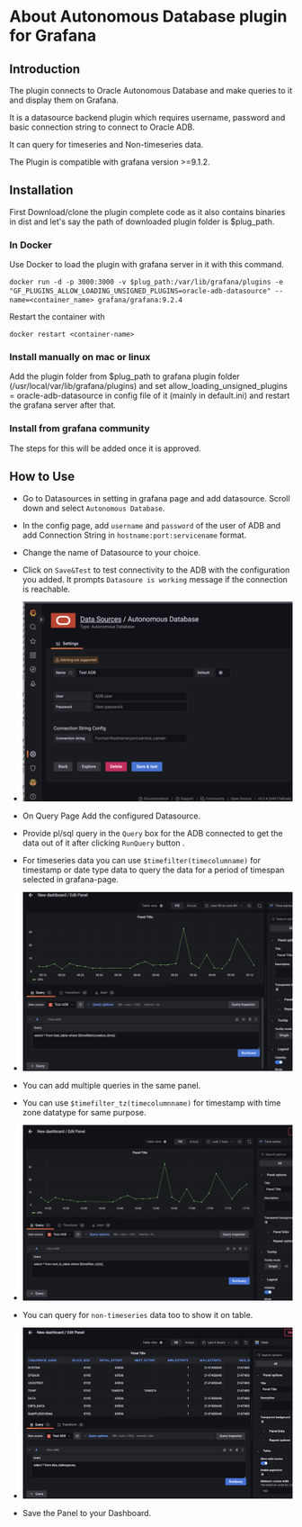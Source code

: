 # About Autonomous Database plugin for Grafana

## Introduction
The plugin connects to Oracle Autonomous Database and make queries to it and display them on Grafana.

It is a datasource backend plugin which requires username, password and basic connection string to connect to Oracle ADB.

It can query for timeseries and Non-timeseries data. 

The Plugin is compatible with grafana version >=9.1.2.


## Installation
First Download/clone the plugin complete code as it also contains binaries in dist and let's say the path of downloaded plugin folder is $plug_path. 

### In Docker
Use Docker to load the plugin with grafana server in it with this command.

    docker run -d -p 3000:3000 -v $plug_path:/var/lib/grafana/plugins -e "GF_PLUGINS_ALLOW_LOADING_UNSIGNED_PLUGINS=oracle-adb-datasource" --name=<container_name> grafana/grafana:9.2.4

Restart the container with 

    docker restart <container-name>

### Install manually on mac or linux
Add the plugin folder from $plug_path to grafana plugin folder (/usr/local/var/lib/grafana/plugins) and set allow_loading_unsigned_plugins = oracle-adb-datasource in config file of it (mainly in default.ini) and restart the grafana server after that. 

### Install from grafana community
The steps for this will be added once it is approved.


## How to Use

* Go to Datasources in setting in grafana page and add datasource. Scroll down and select `Autonomous Database`. 


* In the config page, add `username` and `password` of the user of ADB and add Connection String in `hostname:port:servicename` format.

* Change the name of Datasource to your choice. 

* Click on `Save&Test` to test connectivity to the ADB with the configuration you added. It prompts `Datasoure is working` message if the connection is reachable.


*   ![Config page](https://github.com/oracle-samples/adbs-tools/raw/main/adb-grafana-plugin/src/img/config.png)



* On Query Page Add the configured Datasource. 

* Provide pl/sql query in the `Query` box for the ADB connected to get the data out of it after clicking `RunQuery` button . 

* For timeseries data you can use `$timefilter(timecolumname)` for  timestamp or date type data to query the data for a period of timespan selected in grafana-page.

*   ![Query 1](https://github.com/oracle-samples/adbs-tools/raw/main/adb-grafana-plugin/src/img/query1.png)

* You can add multiple queries in the same panel.

* You can use `$timefilter_tz(timecolumnname)` for timestamp with time zone datatype for same purpose. 

*   ![Query 3](https://github.com/oracle-samples/adbs-tools/raw/main/adb-grafana-plugin/src/img/query3.png)

* You can query for `non-timeseries` data too to show it on table.

*   ![Query 2](https://github.com/oracle-samples/adbs-tools/raw/main/adb-grafana-plugin/src/img/query2.png)

* Save the Panel to your Dashboard. 

